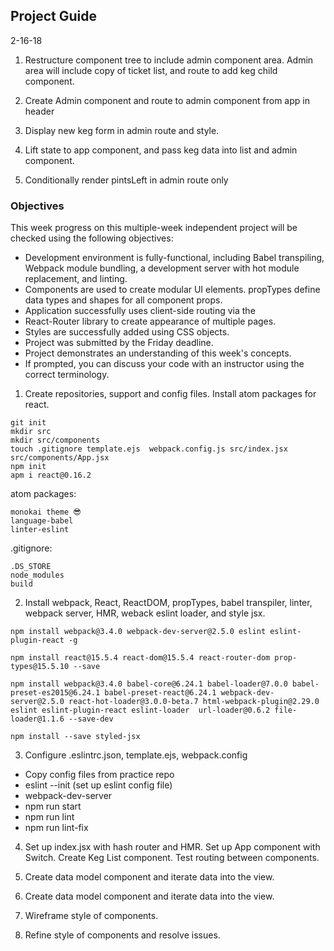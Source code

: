 ## Project Guide

2-16-18

1. Restructure component tree to include admin component area. Admin area will include copy of ticket list, and route to add keg child component.

2. Create Admin component and route to admin component from app in header

3. Display new keg form in admin route and style.

4. Lift state to app component, and pass keg data into list and admin component.

5. Conditionally render pintsLeft in admin route only










 ### Objectives

 This week progress on this multiple-week independent project will be checked using the following objectives:

* Development environment is fully-functional, including Babel transpiling, Webpack module bundling, a development server with hot module replacement, and linting.
* Components are used to create modular UI elements.
propTypes define data types and shapes for all component props.
* Application successfully uses client-side routing via the
* React-Router library to create appearance of multiple pages.
* Styles are successfully added using CSS objects.
* Project was submitted by the Friday deadline.
* Project demonstrates an understanding of this week's concepts.
* If prompted, you can discuss your code with an instructor using the correct terminology.


1. Create repositories, support and config files. Install atom packages for react.

```
git init
mkdir src
mkdir src/components
touch .gitignore template.ejs  webpack.config.js src/index.jsx src/components/App.jsx
npm init
apm i react@0.16.2
```
atom packages:
```
monokai theme 😎
language-babel
linter-eslint
```

.gitignore:
```
.DS_STORE
node_modules
build
```
2. Install webpack, React, ReactDOM, propTypes, babel transpiler, linter, webpack server, HMR, weback eslint loader, and style jsx.
```
npm install webpack@3.4.0 webpack-dev-server@2.5.0 eslint eslint-plugin-react -g   
```
```
npm install react@15.5.4 react-dom@15.5.4 react-router-dom prop-types@15.5.10 --save
```
```
npm install webpack@3.4.0 babel-core@6.24.1 babel-loader@7.0.0 babel-preset-es2015@6.24.1 babel-preset-react@6.24.1 webpack-dev-server@2.5.0 react-hot-loader@3.0.0-beta.7 html-webpack-plugin@2.29.0 eslint eslint-plugin-react eslint-loader  url-loader@0.6.2 file-loader@1.1.6 --save-dev
```
```
npm install --save styled-jsx
```

3. Configure .eslintrc.json, template.ejs, webpack.config
 * Copy config files from practice repo
 * eslint --init (set up eslint config file)
 * webpack-dev-server
 * npm run start
 * npm run lint
 * npm run lint-fix

4. Set up index.jsx with hash router and HMR. Set up App component with Switch. Create Keg List component. Test routing between components.

5. Create data model component and iterate data into the view.

6. Create data model component and iterate data into the view.

7. Wireframe style of components.

8. Refine style of components and resolve issues.
